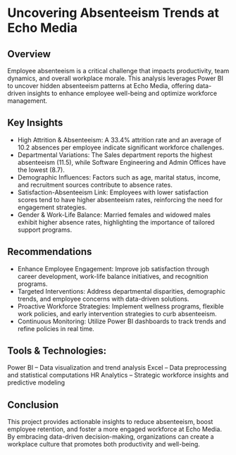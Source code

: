 # Uncovering Absenteeism Trends at Echo Media

## Overview 
Employee absenteeism is a critical challenge that impacts productivity, team dynamics, and overall workplace morale. This analysis leverages Power BI to uncover hidden absenteeism patterns at Echo Media, offering data-driven insights to enhance employee well-being and optimize workforce management.

## Key Insights 
- High Attrition & Absenteeism: A 33.4% attrition rate and an average of 10.2 absences per employee indicate significant workforce challenges.
- Departmental Variations: The Sales department reports the highest absenteeism (11.5), while Software Engineering and Admin Offices have the lowest (8.7).
- Demographic Influences: Factors such as age, marital status, income, and recruitment sources contribute to absence rates.
- Satisfaction-Absenteeism Link: Employees with lower satisfaction scores tend to have higher absenteeism rates, reinforcing the need for engagement strategies.
- Gender & Work-Life Balance: Married females and widowed males exhibit higher absence rates, highlighting the importance of tailored support programs.

## Recommendations 
- Enhance Employee Engagement: Improve job satisfaction through career development, work-life balance initiatives, and recognition programs.
- Targeted Interventions: Address departmental disparities, demographic trends, and employee concerns with data-driven solutions.
- Proactive Workforce Strategies: Implement wellness programs, flexible work policies, and early intervention strategies to curb absenteeism.
- Continuous Monitoring: Utilize Power BI dashboards to track trends and refine policies in real time.

## Tools & Technologies:
Power BI – Data visualization and trend analysis
Excel – Data preprocessing and statistical computations
HR Analytics – Strategic workforce insights and predictive modeling

## Conclusion
This project provides actionable insights to reduce absenteeism, boost employee retention, and foster a more engaged workforce at Echo Media. By embracing data-driven decision-making, organizations can create a workplace culture that promotes both productivity and well-being.
